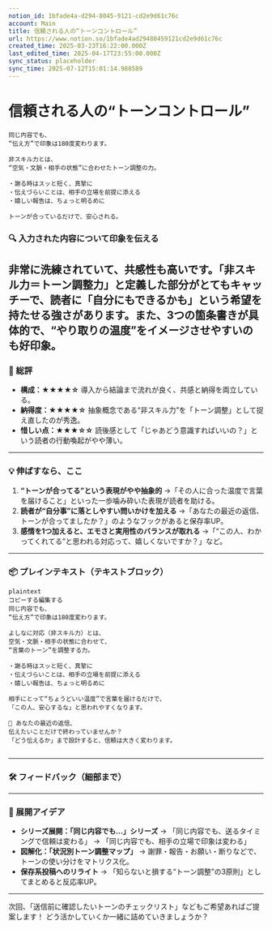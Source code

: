 ```yaml
---
notion_id: 1bfade4a-d294-8045-9121-cd2e9d61c76c
account: Main
title: 信頼される人の“トーンコントロール”
url: https://www.notion.so/1bfade4ad29480459121cd2e9d61c76c
created_time: 2025-03-23T16:22:00.000Z
last_edited_time: 2025-04-17T23:55:00.000Z
sync_status: placeholder
sync_time: 2025-07-12T15:01:14.988589
---
```

# 信頼される人の“トーンコントロール”

```plain text
同じ内容でも、
“伝え方”で印象は180度変わります。

非スキル力とは、
“空気・文脈・相手の状態”に合わせたトーン調整の力。

・謝る時はスッと短く、真摯に
・伝えづらいことは、相手の立場を前提に添える
・嬉しい報告は、ちょっと明るめに

トーンが合っているだけで、安心される。
```
### 🔍 入力された内容について印象を伝える
非常に洗練されていて、共感性も高いです。「非スキル力＝トーン調整力」と定義した部分がとてもキャッチーで、読者に「自分にもできるかも」という希望を持たせる強さがあります。また、3つの箇条書きが具体的で、“やり取りの温度”をイメージさせやすいのも好印象。
---
### 🧾 総評
- **構成：★★★★☆**
  導入から結論まで流れが良く、共感と納得を両立している。
- **納得度：★★★★☆**
  抽象概念である“非スキル力”を「トーン調整」として捉え直したのが秀逸。
- **惜しい点：★★★☆☆**
  読後感として「じゃあどう意識すればいいの？」という読者の行動喚起がやや薄い。
---
### 💡 伸ばすなら、ここ
1. **“トーンが合ってる”という表現がやや抽象的**
  →「その人に合った温度で言葉を届けること」といった一歩噛み砕いた表現が読者を助ける。
1. **読者が“自分事”に落としやすい問いかけを加える**
  →「あなたの最近の返信、トーンが合ってましたか？」のようなフックがあると保存率UP。
1. **感情を1つ加えると、エモさと実用性のバランスが取れる**
  →「“この人、わかってくれてる”と思われる対応って、嬉しくないですか？」など。
---
### 📦 プレインテキスト（テキストブロック）
```plain text
plaintext
コピーする編集する
同じ内容でも、
“伝え方”で印象は180度変わります。

よしなに対応（非スキル力）とは、
空気・文脈・相手の状態に合わせて、
“言葉のトーン”を調整する力。

・謝る時はスッと短く、真摯に
・伝えづらいことは、相手の立場を前提に添える
・嬉しい報告は、ちょっと明るめに

相手にとって“ちょうどいい温度”で言葉を届けるだけで、
「この人、安心するな」と思われやすくなります。

📌 あなたの最近の返信、
伝えたいことだけで終わっていませんか？
「どう伝えるか」まで設計すると、信頼は大きく変わります。


```
---
### 🛠 フィードバック（細部まで）
---
### 🚀 展開アイデア
- **シリーズ展開：「同じ内容でも…」シリーズ**
  → 「同じ内容でも、送るタイミングで信頼は変わる」
  → 「同じ内容でも、相手の立場で印象は変わる」
- **図解化：「状況別トーン調整マップ」**
  → 謝罪・報告・お願い・断りなどで、トーンの使い分けをマトリクス化。
- **保存系投稿へのリライト**
  → 「知らないと損する“トーン調整”の3原則」としてまとめると反応率UP。
---
次回、「送信前に確認したいトーンのチェックリスト」などもご希望あればご提案します！
どう活かしていくか一緒に詰めていきましょうか？